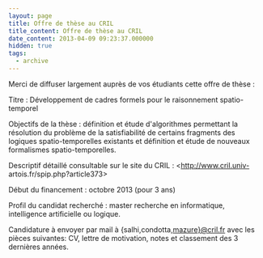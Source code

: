 ```yaml
---
layout: page
title: Offre de thèse au CRIL
title_content: Offre de thèse au CRIL
date_content: 2013-04-09 09:23:37.000000
hidden: true
tags:
  - archive
---
```

Merci de diffuser largement auprès de vos étudiants cette offre de thèse :  
  
Titre : Développement de cadres formels pour le raisonnement spatio-temporel  
  
Objectifs de la thèse : définition et étude d'algorithmes permettant la
résolution du problème de la satisfiabilité de certains fragments des logiques
spatio-temporelles existants et définition et étude de nouveaux formalismes
spatio-temporelles.  
  
Descriptif détaillé consultable sur le site du CRIL : <http://www.cril.univ-
artois.fr/spip.php?article373>  
  
Début du financement : octobre 2013 (pour 3 ans)  
  
Profil du candidat recherché : master recherche en informatique, intelligence
artificielle ou logique.  
  
Candidature à envoyer par mail à
{salhi,condotta,[mazure}@cril.fr](mailto:mazure%7D@cril.fr) avec les pièces
suivantes: CV, lettre de motivation, notes et classement des 3 dernières
années.

